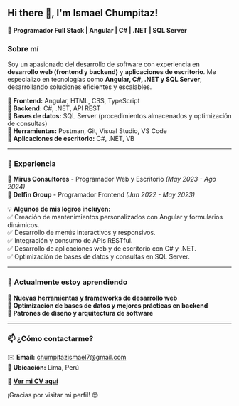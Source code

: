 ## Hi there 👋, I'm Ismael Chumpitaz!  

🚀 **Programador Full Stack | Angular | C# | .NET | SQL Server**  

### Sobre mí  
Soy un apasionado del desarrollo de software con experiencia en **desarrollo web (frontend y backend)** y **aplicaciones de escritorio**. Me especializo en tecnologías como **Angular, C#, .NET y SQL Server**, desarrollando soluciones eficientes y escalables.  

🔹 **Frontend:** Angular, HTML, CSS, TypeScript  
🔹 **Backend:** C#, .NET, API REST  
🔹 **Bases de datos:** SQL Server (procedimientos almacenados y optimización de consultas)  
🔹 **Herramientas:** Postman, Git, Visual Studio, VS Code  
🔹 **Aplicaciones de escritorio:** C#, .NET, VB  

---

### 💼 Experiencia  
📌 **Mirus Consultores** - Programador Web y Escritorio *(May 2023 - Ago 2024)*  
📌 **Delﬁn Group** - Programador Frontend *(Jun 2022 - May 2023)*  

💡 **Algunos de mis logros incluyen:**  
✅ Creación de mantenimientos personalizados con Angular y formularios dinámicos.  
✅ Desarrollo de menús interactivos y responsivos.  
✅ Integración y consumo de APIs RESTful.  
✅ Desarrollo de aplicaciones web y de escritorio con C# y .NET.  
✅ Optimización de bases de datos y consultas en SQL Server.  

---

### 🌱 Actualmente estoy aprendiendo  
🔹 **Nuevas herramientas y frameworks de desarrollo web**  
🔹 **Optimización de bases de datos y mejores prácticas en backend**  
🔹 **Patrones de diseño y arquitectura de software**  

---

### 📫 ¿Cómo contactarme?  
✉️ **Email:** [chumpitazismael7@gmail.com](mailto:chumpitazismael7@gmail.com)  
📍 **Ubicación:** Lima, Perú  

📄 **[Ver mi CV aquí](./IsmaelCHT%20CV.pdf)**  

¡Gracias por visitar mi perfil! 😊  
